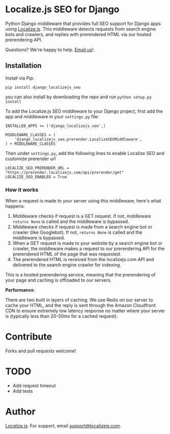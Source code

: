 Localize.js SEO for Django
===============

Python Django middleware that provides full SEO support for Django apps using [Localize.js](https://localizejs.com). This middleware detects requests from search engine bots and crawlers, and replies with prerendered HTML via our hosted prerendering API.

Questions? We're happy to help. [Email us](https://localizejs.com/?modal=misc/support)!.

Installation
----------

Install via Pip: 

    pip install django_localizejs_seo

you can also install by downloading the repo and run `python setup.py install`

To add the Localize.js SEO middleware to your Django project, first add the app and middleware in your `settings.py` file:
    
    INSTALLED_APPS += ('django_localizejs_seo',)

    MIDDLEWARE_CLASSES = (
        'django_localizejs_seo.prerender.LocalizeSEOMiddleware',
    ) + MIDDLEWARE_CLASSES

Then under `settings.py`, add the following lines to enable Localize SEO and customize prerender url

    LOCALIZE_SEO_PRERENDER_URL = "https://prerender.localizejs.com/api/prerender/get"
    LOCALIZE_SEO_ENABLED = True

### How it works

When a request is made to your server using this middleware, here's what happens:

1. Middleware checks if request is a GET request. If not, middleware `returns None` is called and the middleware is bypassed.
2. Middleware checks if request is made from a search engine bot or crawler (like Googlebot). If not, `returns None` is called and the middleware is bypassed.
3. When a GET request is made to your website by a search engine bot or crawler, the middleware makes a request to our prerendering API for the prerendered HTML of the page that was requested. 
4. The prerendered HTML is received from the localizejs.com API and delivered to the search engine crawler for indexing.

This is a hosted prerendering service, meaning that the prerendering of your page and caching is offloaded to our servers.

**Performance**:

There are two built in layers of caching. We use Redis on our server to cache your HTML, and the reply is sent through the Amazon Cloudfront CDN to ensure extremely low latency response no matter where your server is (typically less than 20-50ms for a cached request).


# Contribute

Forks and pull requests welcome!

# TODO
* Add request timeout
* Add tests

# Author

[Localize.js](https://localizejs.com). For support, email [support@localizejs.com](mailto:support@localizejs.com).

